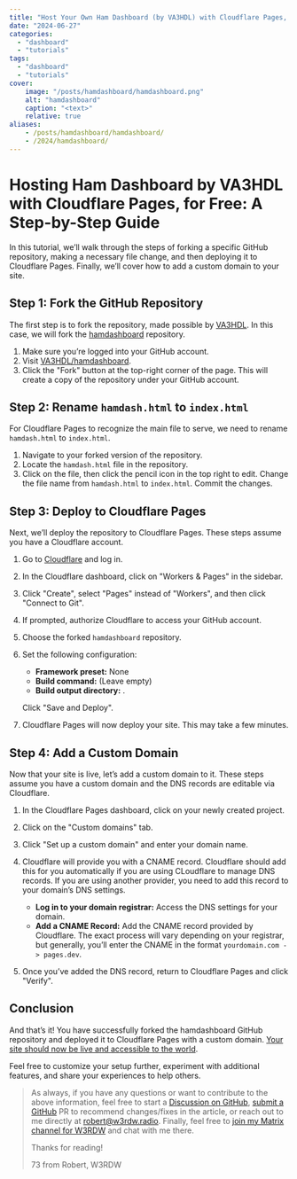 ```yaml
---
title: "Host Your Own Ham Dashboard (by VA3HDL) with Cloudflare Pages, for Free"
date: "2024-06-27"
categories:
  - "dashboard"
  - "tutorials"
tags:
  - "dashboard"
  - "tutorials"
cover:
    image: "/posts/hamdashboard/hamdashboard.png"
    alt: "hamdashboard"
    caption: "<text>"
    relative: true
aliases:
    - /posts/hamdashboard/hamdashboard/
    - /2024/hamdashboard/
---
```


# Hosting Ham Dashboard by VA3HDL with Cloudflare Pages, for Free: A Step-by-Step Guide

In this tutorial, we’ll walk through the steps of forking a specific GitHub repository, making a necessary file change, and then deploying it to Cloudflare Pages. Finally, we’ll cover how to add a custom domain to your site.

## Step 1: Fork the GitHub Repository

The first step is to fork the repository, made possible by [VA3HDL](https://github.com/VA3HDL/). In this case, we will fork the [hamdashboard](https://github.com/VA3HDL/hamdashboard) repository.

1. Make sure you’re logged into your GitHub account.
2. Visit [VA3HDL/hamdashboard](https://github.com/VA3HDL/hamdashboard).
3. Click the "Fork" button at the top-right corner of the page. This will create a copy of the repository under your GitHub account.

## Step 2: Rename `hamdash.html` to `index.html`

For Cloudflare Pages to recognize the main file to serve, we need to rename `hamdash.html` to `index.html`.

1. Navigate to your forked version of the repository.
2. Locate the `hamdash.html` file in the repository.
3. Click on the file, then click the pencil icon in the top right to edit. Change the file name from `hamdash.html` to `index.html`. Commit the changes.

## Step 3: Deploy to Cloudflare Pages

Next, we’ll deploy the repository to Cloudflare Pages. These steps assume you have a Cloudflare account.

1. Go to [Cloudflare](https://dash.cloudflare.com/) and log in.
2. In the Cloudflare dashboard, click on "Workers & Pages" in the sidebar.
3. Click "Create", select "Pages" instead of "Workers", and then click "Connect to Git".
4. If prompted, authorize Cloudflare to access your GitHub account.
5. Choose the forked `hamdashboard` repository.
6. Set the following configuration:
   - **Framework preset:** None
   - **Build command:** (Leave empty)
   - **Build output directory:** .

   Click "Save and Deploy".

7. Cloudflare Pages will now deploy your site. This may take a few minutes.

## Step 4: Add a Custom Domain

Now that your site is live, let’s add a custom domain to it. These steps assume you have a custom domain and the DNS records are editable via Cloudflare.

1. In the Cloudflare Pages dashboard, click on your newly created project.
2. Click on the "Custom domains" tab.
3. Click "Set up a custom domain" and enter your domain name.
4. Cloudflare will provide you with a CNAME record. Cloudflare should add this for you automatically if you are using CLoudflare to manage DNS records. If you are using another provider, you need to add this record to your domain’s DNS settings.
   - **Log in to your domain registrar:** Access the DNS settings for your domain.
   - **Add a CNAME Record:** Add the CNAME record provided by Cloudflare. The exact process will vary depending on your registrar, but generally, you’ll enter the CNAME in the format `yourdomain.com -> pages.dev`.

5. Once you’ve added the DNS record, return to Cloudflare Pages and click "Verify".

## Conclusion

And that’s it! You have successfully forked the hamdashboard GitHub repository and deployed it to Cloudflare Pages with a custom domain. [Your site should now be live and accessible to the world](https://dashboard.w3rdw.radio).

Feel free to customize your setup further, experiment with additional features, and share your experiences to help others. 


> As always, if you have any questions or want to contribute to the above information, feel free to start a [Discussion on GitHub](https://github.com/RobertDWhite/W3RDW/discussions), [submit a GitHub](https://github.com/RobertDWhite/W3RDW/pulls) PR to recommend changes/fixes in the article, or reach out to me directly at [robert@w3rdw.radio](mailto:robert@w3rdw). Finally, feel free to [join my Matrix channel for W3RDW](https://matrix.to/#/%23w3rdw:white.fm) and chat with me there.
>
> Thanks for reading!
>
> 73 from Robert, W3RDW